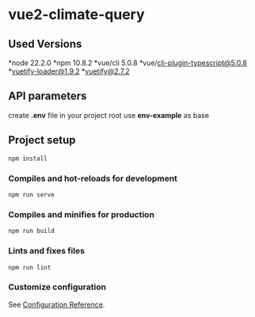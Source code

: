 # vue2-climate-query

## Used Versions

*node 22.2.0
*npm 10.8.2
*vue/cli 5.0.8
*vue/cli-plugin-typescript@5.0.8
*vuetify-loader@1.9.2
*vuetify@2.7.2

## API parameters

create **.env** file in your project root use **env-example** as base

## Project setup

```
npm install
```

### Compiles and hot-reloads for development

```
npm run serve
```

### Compiles and minifies for production

```
npm run build
```

### Lints and fixes files

```
npm run lint
```

### Customize configuration

See [Configuration Reference](https://cli.vuejs.org/config/).
